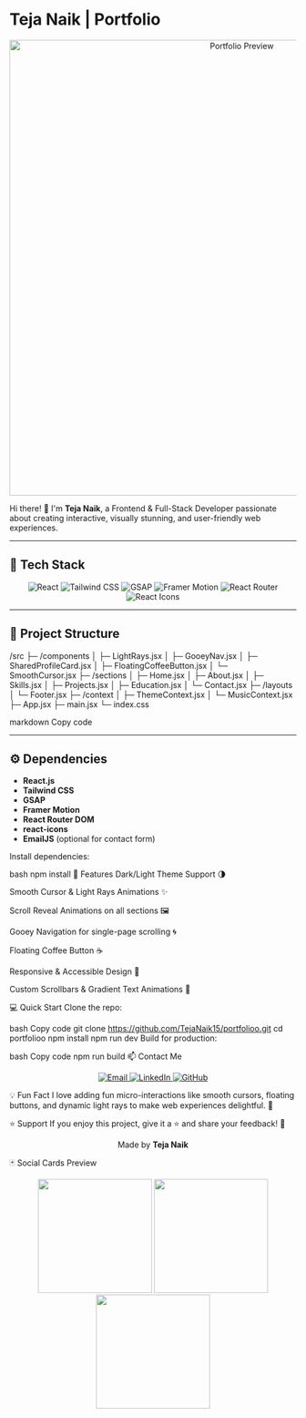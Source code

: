 # Teja Naik | Portfolio

<p align="center">
  <img src="https://your-gif-link.com/portfolio-preview.gif" alt="Portfolio Preview" width="800" />
</p>

Hi there! 👋 I'm **Teja Naik**, a Frontend & Full-Stack Developer passionate about creating interactive, visually stunning, and user-friendly web experiences.

---

## 🚀 Tech Stack

<p align="center">
  <img alt="React" src="https://img.shields.io/badge/React-61DAFB?style=for-the-badge&logo=react&logoColor=black" /> 
  <img alt="Tailwind CSS" src="https://img.shields.io/badge/Tailwind_CSS-06B6D4?style=for-the-badge&logo=tailwind-css&logoColor=white" />
  <img alt="GSAP" src="https://img.shields.io/badge/GSAP-88CE02?style=for-the-badge&logo=greensock&logoColor=white" />
  <img alt="Framer Motion" src="https://img.shields.io/badge/Framer_Motion-0055FF?style=for-the-badge&logo=framer&logoColor=white" />
  <img alt="React Router" src="https://img.shields.io/badge/React_Router-CA4245?style=for-the-badge&logo=react-router&logoColor=white" />
  <img alt="React Icons" src="https://img.shields.io/badge/React_Icons-61DAFB?style=for-the-badge&logo=react&logoColor=black" />
</p>

---

## 📂 Project Structure

/src
├─ /components
│ ├─ LightRays.jsx
│ ├─ GooeyNav.jsx
│ ├─ SharedProfileCard.jsx
│ ├─ FloatingCoffeeButton.jsx
│ └─ SmoothCursor.jsx
├─ /sections
│ ├─ Home.jsx
│ ├─ About.jsx
│ ├─ Skills.jsx
│ ├─ Projects.jsx
│ ├─ Education.jsx
│ └─ Contact.jsx
├─ /layouts
│ └─ Footer.jsx
├─ /context
│ ├─ ThemeContext.jsx
│ └─ MusicContext.jsx
├─ App.jsx
├─ main.jsx
└─ index.css

markdown
Copy code

---

## ⚙️ Dependencies

- **React.js**  
- **Tailwind CSS**  
- **GSAP**  
- **Framer Motion**  
- **React Router DOM**  
- **react-icons**  
- **EmailJS** (optional for contact form)

Install dependencies:

bash
npm install
🎨 Features
Dark/Light Theme Support 🌗

Smooth Cursor & Light Rays Animations ✨

Scroll Reveal Animations on all sections 🖼️

Gooey Navigation for single-page scrolling 🌀

Floating Coffee Button ☕

Responsive & Accessible Design 📱

Custom Scrollbars & Gradient Text Animations 🎨

💻 Quick Start
Clone the repo:

bash
Copy code
git clone https://github.com/TejaNaik15/portfolioo.git
cd portfolioo
npm install
npm run dev
Build for production:

bash
Copy code
npm run build
📫 Contact Me
<p align="center"> <a href="mailto:tinkuteja740@gmail.com"> <img alt="Email" src="https://img.shields.io/badge/Email-D14836?style=for-the-badge&logo=gmail&logoColor=white" /> </a> <a href="https://linkedin.com/in/yourprofile" target="_blank"> <img alt="LinkedIn" src="https://img.shields.io/badge/LinkedIn-0077B5?style=for-the-badge&logo=linkedin&logoColor=white" /> </a> <a href="https://github.com/yourusername" target="_blank"> <img alt="GitHub" src="https://img.shields.io/badge/GitHub-181717?style=for-the-badge&logo=github&logoColor=white" /> </a> </p>
💡 Fun Fact
I love adding fun micro-interactions like smooth cursors, floating buttons, and dynamic light rays to make web experiences delightful. 🎉

⭐ Support
If you enjoy this project, give it a ⭐ and share your feedback! 💌

<p align="center"> Made by <strong>Teja Naik</strong> </p>
🃏 Social Cards Preview
<p align="center"> <img src="https://your-image-link.com/social-card-1.png" width="200" /> <img src="https://your-image-link.com/social-card-2.png" width="200" /> <img src="https://your-image-link.com/social-card-3.png" width="200" /> </p>


